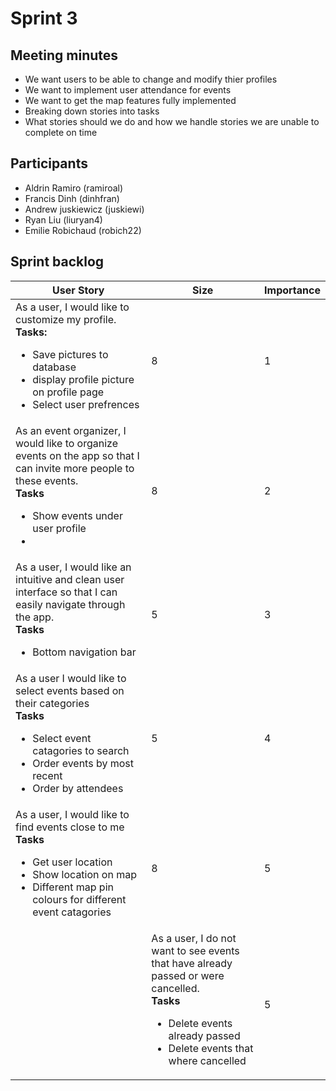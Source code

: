 # Sprint 3

## Meeting minutes
- We want users to be able to change and modify thier profiles
- We want to implement user attendance for events
- We want to get the map features fully implemented
- Breaking down stories into tasks
- What stories should we do and how we handle stories we are unable to complete on time

## Participants
- Aldrin Ramiro (ramiroal)
- Francis Dinh (dinhfran)
- Andrew juskiewicz (juskiewi)
- Ryan Liu (liuryan4)
- Emilie Robichaud (robich22)

## Sprint backlog
| User Story                                                                                                               | Size | Importance |
| ------------------------------------------------------------------------------------------------------------------------ | ---- | ---------- |
| As a user, I would like to customize my profile.<br>**Tasks:**<br><ul><li>Save pictures to database</li><li>display profile picture on profile page</li><li>Select user prefrences</li></ul>          | 8 | 1 |
| As an event organizer, I would like to organize events on the app so that I can invite more people to these events.<br>**Tasks**<br><ul><li>Show events under user profile</li><li></li><ul>| 8 | 2 |
| As a user, I would like an intuitive and clean user interface so that I can easily navigate through the app.<br>**Tasks**<br><ul><li>Bottom navigation bar</li><ul>| 5 | 3 |
  | As a user I would like to select events based on their categories<br>**Tasks**<br><ul><li>Select event catagories to search</li><li>Order events by most recent</li><li>Order by attendees</li><ul>| 5 | 4 |
  | As a user, I would like to find events close to me<br>**Tasks**<br><ul><li>Get user location</li><li>Show location on map</li><li>Different map pin colours for different event catagories</li><ul>| 8 | 5 |
    | As a user, I do not want to see events that have already passed or were cancelled.<br>**Tasks**<br><ul><li>Delete events already passed</li><li>Delete events that where cancelled</li><ul>| 5 | 6 |


